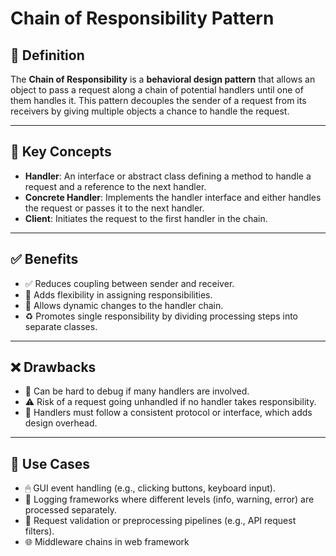 # Chain of Responsibility Pattern

## 🧩 Definition

The **Chain of Responsibility** is a **behavioral design pattern** that allows an object to pass a request along a chain of potential handlers until one of them handles it. This pattern decouples the sender of a request from its receivers by giving multiple objects a chance to handle the request.

---

## 🔧 Key Concepts

- **Handler**: An interface or abstract class defining a method to handle a request and a reference to the next handler.
- **Concrete Handler**: Implements the handler interface and either handles the request or passes it to the next handler.
- **Client**: Initiates the request to the first handler in the chain.

---

## ✅ Benefits

- ✅ Reduces coupling between sender and receiver.
- 🔄 Adds flexibility in assigning responsibilities.
- 🧩 Allows dynamic changes to the handler chain.
- ♻️ Promotes single responsibility by dividing processing steps into separate classes.

---

## ❌ Drawbacks

- 🧪 Can be hard to debug if many handlers are involved.
- ⚠️ Risk of a request going unhandled if no handler takes responsibility.
- 🧱 Handlers must follow a consistent protocol or interface, which adds design overhead.

---

## 🧠 Use Cases

- 🖱 GUI event handling (e.g., clicking buttons, keyboard input).
- 🧾 Logging frameworks where different levels (info, warning, error) are processed separately.
- 🧹 Request validation or preprocessing pipelines (e.g., API request filters).
- 🌐 Middleware chains in web framework

